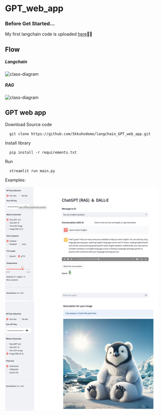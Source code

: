 # GPT_web_app
### Before Get Started...
My first langchain code is uploaded [here](https://github.com/Skkuhodomo/Chat-GPT-Anecdote-Maker)🦜🔗
## Flow
##### Langchain
![class-diagram](http://www.plantuml.com/plantuml/proxy?src=https://raw.githubusercontent.com/Skkuhodomo/langchain_GPT_web_app/main/diagram/sequence.puml) 

##### RAG
![class-diagram](http://www.plantuml.com/plantuml/proxy?src=https://raw.githubusercontent.com/Skkuhodomo/langchain_GPT_web_app/main/diagram/RAG.puml) 



## GPT web app


Download Source code 
```
  git clone https://github.com/Skkuhodomo/langchain_GPT_web_app.git
```
</pre>

Install library
```
  pip install -r requirements.txt
```
Run
```
  streamlit run main.py
```
Examples: 

![preview](images/1.jpg)
![preview](images/2.png)


